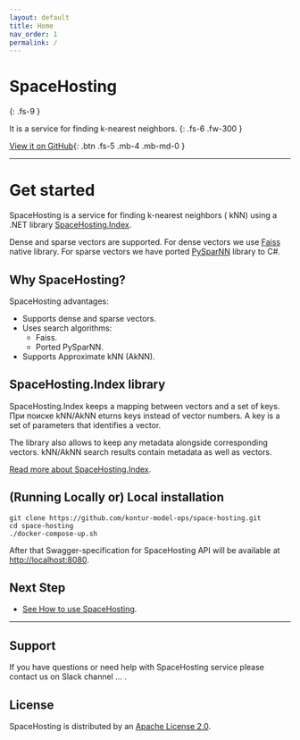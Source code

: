 ```yaml
---
layout: default
title: Home
nav_order: 1
permalink: /
---
```


# SpaceHosting
{: .fs-9 }

It is a service for finding k-nearest neighbors.
{: .fs-6 .fw-300 }

[View it on GitHub](https://github.com/kontur-model-ops/space-hosting){: .btn .fs-5 .mb-4 .mb-md-0 }

---

# Get started

SpaceHosting is a service for finding k-nearest neighbors ( kNN) using a .NET library [SpaceHosting.Index](https://github.com/kontur-model-ops/space-hosting-index#spacehostingindex). 

Dense and sparse vectors are supported. For dense vectors we use [Faiss](https://github.com/facebookresearch/faiss) native library. For sparse vectors we have ported [PySparNN](https://github.com/facebookresearch/pysparnn) library to C#. 

## Why SpaceHosting? 

SpaceHosting advantages: 
* Supports dense and sparse vectors.
* Uses search algorithms:
  * Faiss.
  * Ported PySparNN.
* Supports Approximate kNN (AkNN).

## SpaceHosting.Index library

SpaceHosting.Index keeps a mapping between vectors and a set of keys. При поиске kNN/AkNN eturns keys instead of vector numbers. A key is a set of parameters that identifies a vector. 

The library also allows to keep any metadata alongside corresponding vectors. kNN/AkNN search results contain metadata as well as vectors. 

[Read more about SpaceHosting.Index](https://github.com/kontur-model-ops/space-hosting-index#spacehostingindex).

## (Running Locally or) Local installation 
```
git clone https://github.com/kontur-model-ops/space-hosting.git 
cd space-hosting 
./docker-compose-up.sh
```
After that Swagger-specification for SpaceHosting API will be available at <http://localhost:8080>.

## Next Step 

* [See How to use SpaceHosting]().

---

## Support

If you have questions or need help with SpaceHosting service please contact us on Slack channel … .

## License

SpaceHosting is distributed by an [Apache License 2.0](https://github.com/kontur-model-ops/space-hosting/blob/master/LICENSE).

